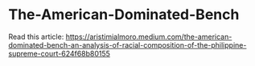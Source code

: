 # The-American-Dominated-Bench

Read this article: https://aristimialmoro.medium.com/the-american-dominated-bench-an-analysis-of-racial-composition-of-the-philippine-supreme-court-624f68b80155
